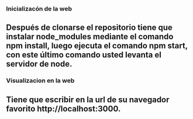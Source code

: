 ### Inicializacón de la web

## Después de clonarse el repositorio tiene que instalar node_modules mediante el comando npm install, luego ejecuta el comando npm start, con este último comando usted levanta el servidor de node. 

### Visualizacion en la web

## Tiene que escribir en la url de su navegador favorito http://localhost:3000. 